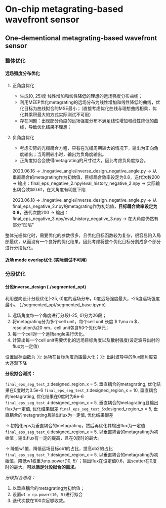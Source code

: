 # On-chip metagrating-based wavefront sensor

## One-dementional metagrating-based wavefront sensor

### 整体优化

#### 远场强度分布优化

1. 正角度优化
    - 生成(0, 25)度 线性增加和线性降低的理想的远场强度分布曲线；
    - 利用MEEP优化metagrating的远场分布为线性增加和线性降低的曲线，优化目标为曲线拟合的MSE最小；（直接考虑优化曲线与理想曲线相乘，优化其乘积最大的方式实际测试不可用）
    - 存在问题：出现部分角度的远场强度分布不满足线性增加和线性降低的曲线，导致优化结果不理想；
2. 负角度优化
   - 考虑实际的光栅耦合方程，只有在光栅周期较大的情况下，输出为正向角度输出；当周期较小时，输出为负角度输出。
   - 正角度拟合会使得metagrating的尺寸过大，因此考虑负角度拟合。
  
    2023.06.16 -> ./negative_angle/inverse_design_negative_angle.py -> 从垂直耦合的metagrating作为初始值，目标耦合效率设定为0.8，迭代次数200 -> 输出：final_eps_negative_2.npy/eval_history_negative_2.npy -> 实际输出耦合效率0.61，在大角度有明显下陷

    2023.06.18 -> ./negative_angle/inverse_design_negative_angle.py -> 从final_eps_negative_2.npy的metagrating作为初始值，**目标耦合效率设定为0.6**，迭代次数200 -> 输出：final_eps_negative_3.npy/eval_history_negative_3.npy -> 在大角度仍然有部分“凹陷”

整体光栅优化时，需要优化的参数很多，且优化目标函数较为复杂，很容易陷入局部最优，从而没有一个良好的优化结果，因此考虑将整个优化目标分割成多个部分进行分段优化。

#### 近场 mode overlap优化 (实际测试不可用)

### 分段优化

#### 分段inverse_design (./segmented_opt)

利用逆向设计分段优化(-25, 0)度的远场分布，0度远场强度最大，-25度远场强度最小。
(./segmented_opt/segmented_base.ipynb)
1. 远场角度每一个角度进行分段(-25, 0)分为26段；
2. 将metagrating分为多个cell unit，每个cell unit 长度 $ 1\mu m $，resolution为20 nm，cell unit包含50个优化单元；
3. 每一个cell对一个远场angle进行优化。
4. 计算出每一个cell unit需要优化的远场目标角度以及散射强度(设定波导出射的flux为一定值)

设置目标函数为 `J1`: 远场在目标角度范围最大化；`J2`: 出射波导中的flux随角度变大逐渐下降

**分段拟合测试：**

`final_eps_seg_test_2`:designed_region_x = 5, 垂直耦合的metagrating, 优化结果在0度时为3.5e-6
`final_eps_seg_test_3`:designed_region_x = 10, 垂直耦合的metagrating, 优化结果在0度时为8e-6
`final_eps_seg_test_4`:designed_region_x = 5, 垂直耦合的metagrating且输出flux为一定值, 优化结果很差
`final_eps_seg_test_5`:designed_region_x = 5, 垂直耦合的metagrating且输出flux为一定值, 优化结果很差

-> 初始化eps为垂直耦合的metagrating，然后再优化其输出flux为一定值.
`final_eps_seg_test_6`:designed_region_x = 5, 以垂直耦合的metagrating为初始值；输出flux有一定的提高，且在0度时的最大。

-> 降低w1值，降低远场目标ob1的占比，提高ob2的占比
`final_eps_seg_test_7`:designed_region_x = 5, 以垂直耦合的metagrating为初始值，降低w1权重为np.power(10, 5)`；输出flux在设定值0.6，且scatter在0度时的最大。**可以满足分段拟合的需求。**

*分段拟合思路：*
1. 以垂直耦合的metagrating为初始值；
2. 设置`w1 = np.power(10, 5)`进行拟合
3. 迭代次数在100次足够收敛。

